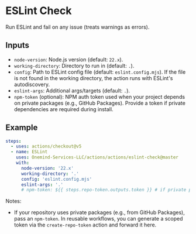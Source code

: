 # ESLint Check

Run ESLint and fail on any issue (treats warnings as errors).

## Inputs

- `node-version`: Node.js version (default: `22.x`).
- `working-directory`: Directory to run in (default: `.`).
- `config`: Path to ESLint config file (default: `eslint.config.mjs`). If the file is not found in the working directory, the action runs with ESLint's autodiscovery.
- `eslint-args`: Additional args/targets (default: `.`).
- `npm-token` (optional): NPM auth token used when your project depends on private packages (e.g., GitHub Packages). Provide a token if private dependencies are required during install.

## Example

```yaml
steps:
  - uses: actions/checkout@v5
  - name: ESLint
    uses: Onemind-Services-LLC/actions/actions/eslint-check@master
    with:
      node-version: '22.x'
      working-directory: '.'
      config: 'eslint.config.mjs'
      eslint-args: '.'
      # npm-token: ${{ steps.repo-token.outputs.token }} # if private packages are needed
```

Notes:
- If your repository uses private packages (e.g., from GitHub Packages), pass an `npm-token`. In reusable workflows, you can generate a scoped token via the `create-repo-token` action and forward it here.
